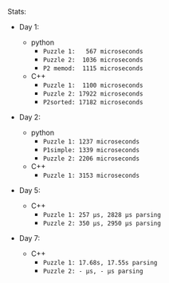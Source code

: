Stats:
- Day 1:
  - python
    - `Puzzle 1:   567 microseconds`
    - `Puzzle 2:  1036 microseconds`
    - `P2 memod:  1115 microseconds`
  - C++
    - `Puzzle 1:  1100 microseconds`
    - `Puzzle 2: 17922 microseconds`
    - `P2sorted: 17182 microseconds`
- Day 2:
  - python
    - `Puzzle 1: 1237 microseconds`
    - `P1simple: 1339 microseconds`
    - `Puzzle 2: 2206 microseconds`
  - C++
    - `Puzzle 1: 3153 microseconds`


- Day 5:
  - C++
    - `Puzzle 1: 257 μs, 2828 μs parsing`
    - `Puzzle 2: 350 μs, 2950 μs parsing`
- Day 7:
  - C++
    - `Puzzle 1: 17.68s, 17.55s parsing`
    - `Puzzle 2: - μs, - μs parsing`